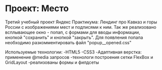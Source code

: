 # Проект: Место

Третий учебный проект Яндекс Практикума:
  Лендинг про Кавказ и горы России с изображениями мест и подписями к ним.
  Так же реализовано всплывающее окно - попап, с формами для вводы информации, кнопкой "сохранить" и кнопкой "закрыть".
  Для появления попапа необходимо разкомментировать файл "popup__opened.css"

Используемые технологии:
  -HTML5
  -CSS3
  -Адаптивная верстка: применение @media запросов
  -технологи построения сетки FlexBox и GridLayout
  -реализованы формы и филдсеты


